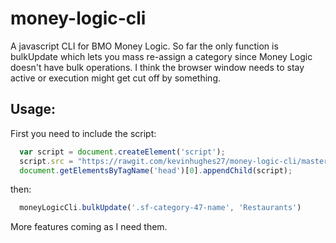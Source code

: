money-logic-cli
===============

A javascript CLI for BMO Money Logic. So far the only function is bulkUpdate which lets you mass re-assign a category since Money Logic doesn't have bulk operations. I think the browser window needs to stay active or execution might get cut off by something.

Usage:
------

First you need to include the script:

```javascript
  var script = document.createElement('script');
  script.src = "https://rawgit.com/kevinhughes27/money-logic-cli/master/build/bundle.js";
  document.getElementsByTagName('head')[0].appendChild(script);
```

then:

```javascript
  moneyLogicCli.bulkUpdate('.sf-category-47-name', 'Restaurants')
```

More features coming as I need them.
